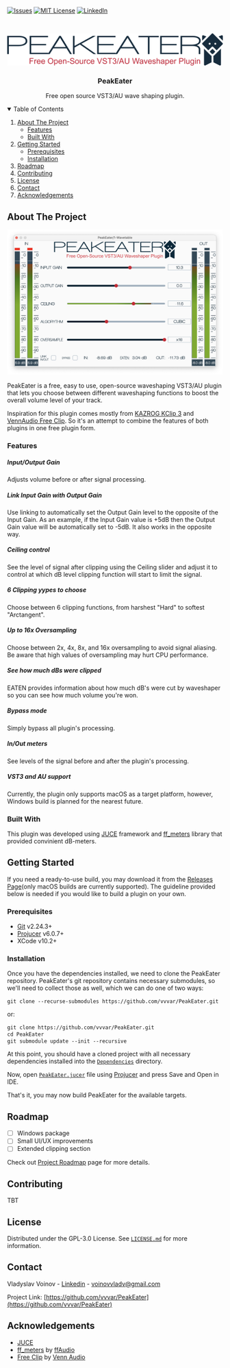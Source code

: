 [![Issues][issues-shield]][issues-url]
[![MIT License][license-shield]][license-url]
[![LinkedIn][linkedin-shield]][linkedin-url]


<!-- PROJECT LOGO -->
<br />
<p align="center">
  <a href="https://github.com/vvvar/PeakEater">
    <img src="Resources/logo_full.png" alt="Logo">
  </a>

  <h3 align="center">PeakEater</h3>

  <p align="center">
    Free open source VST3/AU wave shaping plugin.
    <br />
    <!-- <a href=""><strong>Explore the docs »</strong></a> -->
    <!-- <br />
    <br /> -->
    <!-- <a href="">View Demo</a>
    ·
    <a href="">Report Bug</a>
    ·
    <a href="">Request Feature</a> -->
  </p>
</p>



<!-- TABLE OF CONTENTS -->
<details open="open">
  <summary>Table of Contents</summary>
  <ol>
    <li>
      <a href="#about-the-project">About The Project</a>
      <ul>
        <li><a href="#features">Features</a></li>
        <li><a href="#built-with">Built With</a></li>
      </ul>
    </li>
    <li>
      <a href="#getting-started">Getting Started</a>
      <ul>
        <li><a href="#prerequisites">Prerequisites</a></li>
        <li><a href="#installation">Installation</a></li>
      </ul>
    </li>
    <li><a href="#roadmap">Roadmap</a></li>
    <li><a href="#contributing">Contributing</a></li>
    <li><a href="#license">License</a></li>
    <li><a href="#contact">Contact</a></li>
    <li><a href="#acknowledgements">Acknowledgements</a></li>
  </ol>
</details>



<!-- ABOUT THE PROJECT -->
## About The Project

[![Product Name Screen Shot][product-screenshot]](https://github.com/vvvar/PeakEater)

PeakEater is a free, easy to use, open-source waveshaping VST3/AU plugin that lets you choose between different waveshaping functions to boost the overall volume level of your track.

Inspiration for this plugin comes mostly from [KAZROG KClip 3](https://kazrog.com/products/kclip-3) and [VennAudio Free Clip](https://www.vennaudio.com/free-clip/). So it's an attempt to combine the features of both plugins in one free plugin form.

### Features

##### Input/Output Gain
Adjusts volume before or after signal processing.

##### Link Input Gain with Output Gain
Use linking to automatically set the Output Gain level to the opposite of the Input Gain. 
As an example, if the Input Gain value is +5dB then the Output Gain value will be automatically set to -5dB. It also works in the opposite way.

##### Ceiling control
See the level of signal after clipping using the Ceiling slider and adjust it to control at which dB level clipping function will start to limit the signal.

##### 6 Clipping yypes to choose
Choose between 6 clipping functions, from harshest "Hard" to softest "Arctangent".

##### Up to 16x Oversampling
Choose between 2x, 4x, 8x, and 16x oversampling to avoid signal aliasing. Be aware that high values of oversampling may hurt CPU performance.

##### See how much dBs were clipped
EATEN provides information about how much dB's were cut by waveshaper so you can see how much volume you're won. 

##### Bypass mode
Simply bypass all plugin's processing.

##### In/Out meters
See levels of the signal before and after the plugin's processing.

##### VST3 and AU support
Currently, the plugin only supports macOS as a target platform, however, Windows build is planned for the nearest future.

### Built With

This plugin was developed using [JUCE](https://github.com/juce-framework/JUCE) framework and [ff_meters](https://github.com/ffAudio/ff_meters) library that provided convinient dB-meters.


<!-- GETTING STARTED -->
## Getting Started

If you need a ready-to-use build, you may download it from the [Releases Page](https://github.com/vvvar/PeakEater/releases)(only macOS builds are currently supported).
The guideline provided below is needed if you would like to build a plugin on your own.

### Prerequisites

- [Git](https://git-scm.com) v2.24.3+
- [Projucer](https://juce.com/discover/projucer) v6.0.7+
- XCode v10.2+

### Installation

Once you have the dependencies installed, we need to clone the PeakEater repository. PeakEater's git repository contains necessary submodules, so we'll need to collect those as well, which we can do one of two ways:
```
git clone --recurse-submodules https://github.com/vvvar/PeakEater.git
```
or:
```
git clone https://github.com/vvvar/PeakEater.git
cd PeakEater
git submodule update --init --recursive
```

At this point, you should have a cloned project with all necessary dependencies installed into the [```Dependencies```](https://github.com/vvvar/PeakEater/tree/master/Dependencies) directory.

Now, open [```PeakEater.jucer```](https://github.com/vvvar/PeakEater/blob/master/PeakEater.jucer) file using <a href="#prerequisites">Projucer</a> and press Save and Open in IDE.

That's it, you may now build PeakEater for the available targets.

<!-- ROADMAP -->
## Roadmap

- [ ] Windows package
- [ ] Small UI/UX improvements
- [ ] Extended clipping section

Check out [Project Roadmap](https://github.com/vvvar/PeakEater/projects/1) page for more details.

<!-- CONTRIBUTING -->
## Contributing

TBT


<!-- LICENSE -->
## License

Distributed under the GPL-3.0 License. See [`LICENSE.md`](https://github.com/vvvar/PeakEater/blob/master/LICENSE.md) for more information.


<!-- CONTACT -->
## Contact

Vladyslav Voinov - [Linkedin](https://www.linkedin.com/in/vladyslav-voinov-5126a793/) - voinovvladv@gmail.com

Project Link: [https://github.com/vvvar/PeakEater](https://github.com/vvvar/PeakEater)



<!-- ACKNOWLEDGEMENTS -->
## Acknowledgements
* [JUCE](https://github.com/juce-framework/JUCE) 
* [ff_meters](https://github.com/ffAudio/ff_meters) by [ffAudio](https://github.com/ffAudio)
* [Free Clip](https://gitlab.com/JHVenn/Free-Clip) by [Venn Audio](https://www.vennaudio.com)



<!-- MARKDOWN LINKS & IMAGES -->
<!-- https://www.markdownguide.org/basic-syntax/#reference-style-links -->
[issues-shield]: https://img.shields.io/github/issues/vvvar/PeakEater?style=for-the-badge
[issues-url]: https://github.com/vvvar/PeakEater/issues
[license-shield]: https://img.shields.io/github/license/vvvar/PeakEater?style=for-the-badge
[license-url]: https://github.com/vvvar/PeakEater/blob/master/LICENSE.md
[linkedin-shield]: https://img.shields.io/badge/-LinkedIn-black.svg?style=for-the-badge&logo=linkedin&colorB=555
[linkedin-url]: https://www.linkedin.com/in/vladyslav-voinov-5126a793/
[product-screenshot]: Resources/screenshot.png
